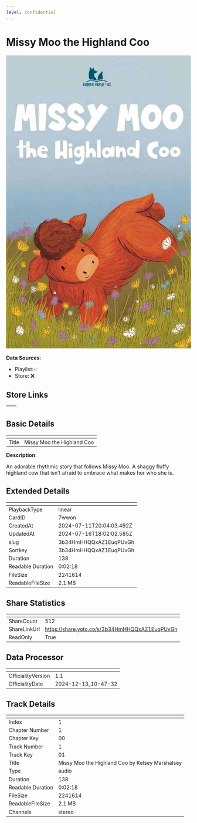 ```yaml
---
level: confidential
---
```

# Missy Moo the Highland Coo

![card_[7wwon].png](../../img/cards/card_[7wwon].png)

**Data Sources**: 

- Playlist:✅
- Store: ❌


## Store Links

| <!-- --> | <!-- --> |
| - | - |


## Basic Details

| <!-- --> | <!-- --> |
| - | - |
| Title | Missy Moo the Highland Coo |

**Description**:

An adorable rhythmic story that follows Missy Moo. A shaggy fluffy highland cow that isn’t afraid to embrace what makes her who she is.


## Extended Details

| <!-- --> | <!-- --> |
| - | - |
| PlaybackType | linear |
| CardID | 7wwon |
| CreatedAt | 2024-07-11T20:04:03.492Z |
| UpdatedAt | 2024-07-16T18:02:02.585Z |
| slug | 3b34HmHHQQxAZ1EuqPUvGh |
| Sortkey | 3b34HmHHQQxAZ1EuqPUvGh |
| Duration | 138 |
| Readable Duration | 0:02:18 |
| FileSize | 2241614 |
| ReadableFileSize | 2.1 MB |


## Share Statistics

| <!-- --> | <!-- --> |
| - | - |
| ShareCount | 512 |
| ShareLinkUrl | https://share.yoto.co/s/3b34HmHHQQxAZ1EuqPUvGh |
| ReadOnly | True |


## Data Processor

| <!-- --> | <!-- --> |
| - | - |
| OfficialityVersion | 1.1
| OfficialityDate | 2024-12-13_10-47-32


## Track Details

| <!-- --> | <!-- --> |
| - | - |
| Index | 1 |
| Chapter Number | 1 |
| Chapter Key | 00 |
| Track Number | 1 |
| Track Key | 01 |
| Title | Missy Moo the Highland Coo by Kelsey Marshalsey |
| Type | audio |
| Duration | 138 |
| Readable Duration | 0:02:18 |
| FileSize | 2241614 |
| ReadableFileSize | 2.1 MB |
| Channels | stereo |

